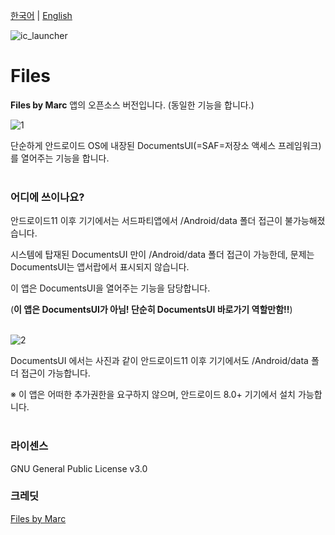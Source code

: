 [한국어](https://github.com/Inotia96/Files) | [English](https://github.com/Inotia96/Files/blob/main/README_en-US.md)

![ic_launcher](https://user-images.githubusercontent.com/72679255/155883458-917b2355-ec75-4aea-bde9-48466b77fb41.png)

# Files

**Files by Marc** 앱의 오픈소스 버전입니다. (동일한 기능을 합니다.)

![1](https://user-images.githubusercontent.com/72679255/155884369-8db72f5d-def7-4545-b509-203faae35191.png)

단순하게 안드로이드 OS에 내장된 DocumentsUI(=SAF=저장소 액세스 프레임워크)를 열어주는 기능을 합니다.<br/><br/>



### 어디에 쓰이나요?

안드로이드11 이후 기기에서는 서드파티앱에서 /Android/data 폴더 접근이 불가능해졌습니다.

시스템에 탑재된 DocumentsUI 만이 /Android/data 폴더 접근이 가능한데, 문제는 DocumentsUI는 앱서랍에서 표시되지 않습니다.

이 앱은 DocumentsUI을 열어주는 기능을 담당합니다.<br/>

(**이 앱은 DocumentsUI가 아님! 단순히 DocumentsUI 바로가기 역할만함!!**)<br/><br/>

![2](https://user-images.githubusercontent.com/72679255/155884371-e5c1cce7-5af0-4741-9518-8a2722f0bdf1.png)

DocumentsUI 에서는 사진과 같이 안드로이드11 이후 기기에서도 /Android/data 폴더 접근이 가능합니다.

※ 이 앱은 어떠한 추가권한을 요구하지 않으며, 안드로이드 8.0+ 기기에서 설치 가능합니다.<br/><br/>



### 라이센스

GNU General Public License v3.0

### 크레딧

[Files by Marc](https://play.google.com/store/apps/details?id=com.marc.files)
